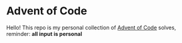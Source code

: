 # Advent of Code

Hello! This repo is my personal collection of [Advent of Code](https://adventofcode.com/2020) solves, reminder: **all input is personal**
